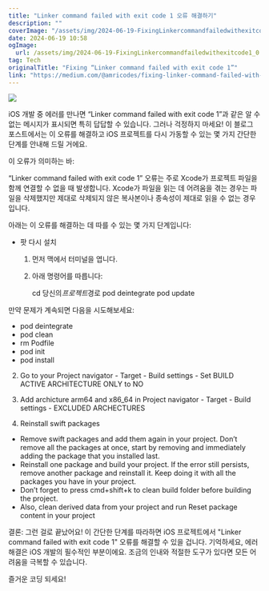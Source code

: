 ```yaml
---
title: "Linker command failed with exit code 1 오류 해결하기"
description: ""
coverImage: "/assets/img/2024-06-19-FixingLinkercommandfailedwithexitcode1_0.png"
date: 2024-06-19 10:58
ogImage:
  url: /assets/img/2024-06-19-FixingLinkercommandfailedwithexitcode1_0.png
tag: Tech
originalTitle: "Fixing “Linker command failed with exit code 1”"
link: "https://medium.com/@amricodes/fixing-linker-command-failed-with-exit-code-1-73e864cd5257"
---
```


<img src="/assets/img/2024-06-19-FixingLinkercommandfailedwithexitcode1_0.png" />

iOS 개발 중 에러를 만나면 “Linker command failed with exit code 1”과 같은 알 수 없는 메시지가 표시되면 특히 답답할 수 있습니다. 그러나 걱정하지 마세요! 이 블로그 포스트에서는 이 오류를 해결하고 iOS 프로젝트를 다시 가동할 수 있는 몇 가지 간단한 단계를 안내해 드릴 거에요.

이 오류가 의미하는 바:

“Linker command failed with exit code 1” 오류는 주로 Xcode가 프로젝트 파일을 함께 연결할 수 없을 때 발생합니다. Xcode가 파일을 읽는 데 어려움을 겪는 경우는 파일을 삭제했지만 제대로 삭제되지 않은 복사본이나 종속성이 제대로 읽을 수 없는 경우입니다.

<div class="content-ad"></div>

아래는 이 오류를 해결하는 데 따를 수 있는 몇 가지 단계입니다:

- 팟 다시 설치

  1.  먼저 맥에서 터미널을 엽니다.
  2.  아래 명령어를 따릅니다:

      cd 당신의*프로젝트*경로
      pod deintegrate
      pod update

만약 문제가 계속되면 다음을 시도해보세요:

<div class="content-ad"></div>

- pod deintegrate
- pod clean
- rm Podfile
- pod init
- pod install

2. Go to your Project navigator - Target - Build settings - Set BUILD ACTIVE ARCHITECTURE ONLY to NO
3. Add archicture arm64 and x86_64 in Project navigator - Target - Build settings - EXCLUDED ARCHECTURES

4. Reinstall swift packages

- Remove swift packages and add them again in your project. Don’t remove all the packages at once, start by removing and immediately adding the package that you installed last.
- Reinstall one package and build your project. If the error still persists, remove another package and reinstall it. Keep doing it with all the packages you have in your project.
- Don’t forget to press cmd+shift+k to clean build folder before building the project.
- Also, clean derived data from your project and run Reset package content in your project

<div class="content-ad"></div>

결론:
그런 걸로 끝났어요! 이 간단한 단계를 따라하면 iOS 프로젝트에서 "Linker command failed with exit code 1" 오류를 해결할 수 있을 겁니다. 기억하세요, 에러 해결은 iOS 개발의 필수적인 부분이에요. 조금의 인내와 적절한 도구가 있다면 모든 어려움을 극복할 수 있습니다.

즐거운 코딩 되세요!

